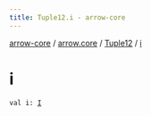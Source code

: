 ```yaml
---
title: Tuple12.i - arrow-core
---
```


[arrow-core](../../index.html) / [arrow.core](../index.html) / [Tuple12](index.html) / [i](./i.html)

# i

`val i: `[`I`](index.html#I)